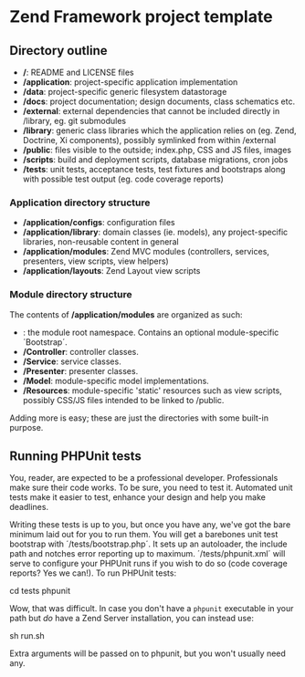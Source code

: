 # Zend Framework project template

## Directory outline

- **/**: README and LICENSE files
- **/application**: project-specific application implementation
- **/data**: project-specific generic filesystem datastorage
- **/docs**: project documentation; design documents, class schematics etc.
- **/external**: external dependencies that cannot be included directly in /library, eg. git submodules
- **/library**: generic class libraries which the application relies on (eg. Zend, Doctrine, Xi components), possibly symlinked from within /external
- **/public**: files visible to the outside; index.php, CSS and JS files, images
- **/scripts**: build and deployment scripts, database migrations, cron jobs
- **/tests**: unit tests, acceptance tests, test fixtures and bootstraps along with possible test output (eg. code coverage reports)

### Application directory structure

- **/application/configs**: configuration files
- **/application/library**: domain classes (ie. models), any project-specific libraries, non-reusable content in general
- **/application/modules**: Zend MVC modules (controllers, services, presenters, view scripts, view helpers)
- **/application/layouts**: Zend Layout view scripts

### Module directory structure

The contents of **/application/modules** are organized as such:

- **<ExampleModule>**: the module root namespace. Contains an optional module-specific ´Bootstrap´.
- **<ExampleModule>/Controller**: controller classes.
- **<ExampleModule>/Service**: service classes.
- **<ExampleModule>/Presenter**: presenter classes.
- **<ExampleModule>/Model**: module-specific model implementations.
- **<ExampleModule>/Resources**: module-specific 'static' resources such as view scripts, possibly CSS/JS files intended to be linked to /public.
    
Adding more is easy; these are just the directories with some built-in purpose.

## Running PHPUnit tests

You, reader, are expected to be a professional developer. Professionals make sure their code works. To be sure, you need to test it. Automated unit tests make it easier to test, enhance your design and help you make deadlines.

Writing these tests is up to you, but once you have any, we've got the bare minimum laid out for you to run them. You will get a  barebones unit test bootstrap with ´/tests/bootstrap.php´. It sets up an autoloader, the include path and notches error reporting up to maximum. ´/tests/phpunit.xml´ will serve to configure your PHPUnit runs if you wish to do so (code coverage reports? Yes we can!). To run PHPUnit tests:

  cd tests
  phpunit

Wow, that was difficult. In case you don't have a `phpunit` executable in your path but _do_ have a Zend Server installation, you can instead use:

  sh run.sh <arguments>

Extra arguments will be passed on to phpunit, but you won't usually need any.